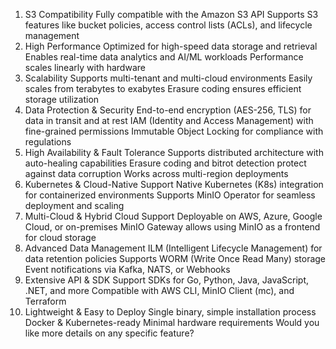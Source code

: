1. S3 Compatibility
Fully compatible with the Amazon S3 API
Supports S3 features like bucket policies, access control lists (ACLs), and lifecycle management
2. High Performance
Optimized for high-speed data storage and retrieval
Enables real-time data analytics and AI/ML workloads
Performance scales linearly with hardware
3. Scalability
Supports multi-tenant and multi-cloud environments
Easily scales from terabytes to exabytes
Erasure coding ensures efficient storage utilization
4. Data Protection & Security
End-to-end encryption (AES-256, TLS) for data in transit and at rest
IAM (Identity and Access Management) with fine-grained permissions
Immutable Object Locking for compliance with regulations
5. High Availability & Fault Tolerance
Supports distributed architecture with auto-healing capabilities
Erasure coding and bitrot detection protect against data corruption
Works across multi-region deployments
6. Kubernetes & Cloud-Native Support
Native Kubernetes (K8s) integration for containerized environments
Supports MinIO Operator for seamless deployment and scaling
7. Multi-Cloud & Hybrid Cloud Support
Deployable on AWS, Azure, Google Cloud, or on-premises
MinIO Gateway allows using MinIO as a frontend for cloud storage
8. Advanced Data Management
ILM (Intelligent Lifecycle Management) for data retention policies
Supports WORM (Write Once Read Many) storage
Event notifications via Kafka, NATS, or Webhooks
9. Extensive API & SDK Support
SDKs for Go, Python, Java, JavaScript, .NET, and more
Compatible with AWS CLI, MinIO Client (mc), and Terraform
10. Lightweight & Easy to Deploy
Single binary, simple installation process
Docker & Kubernetes-ready
Minimal hardware requirements
Would you like more details on any specific feature? 